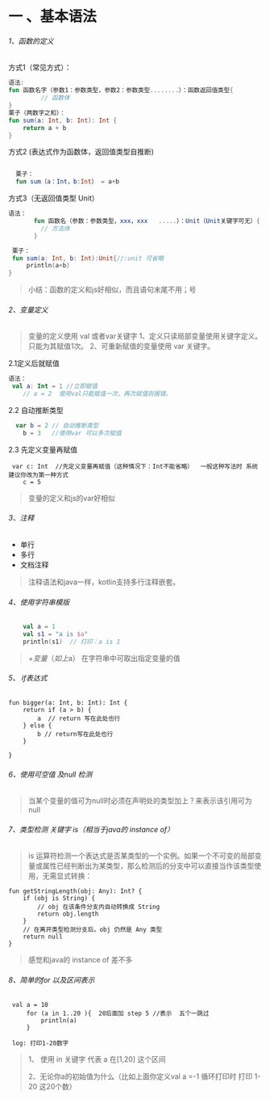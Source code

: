 # 一 、基本语法
###### 1、函数的定义
方式1（常见方式）：
```kotlin
语法:
fun 函数名字（参数1：参数类型，参数2：参数类型........）：函数返回值类型{
         // 函数体
}
栗子（两数字之和）：
fun sum(a: Int, b: Int): Int {
    return a + b
}
```

方式2 (表达式作为函数体，返回值类型自推断)
```kotlin

  栗子：
  fun sum（a：Int，b:Int） = a+b

```
方式3（无返回值类型 Unit）
```kotlin
语法：
       fun 函数名（参数：参数类型，xxx，xxx   .....）：Unit（Unit关键字可无）{
         // 方法体
       }

 栗子：
 fun sum(a: Int, b: Int):Unit{//:unit 可省略
     println(a+b)
}

```
> 小结：函数的定义和js好相似，而且语句末尾不用；号



###### 2、变量定义
>变量的定义使用 val 或者var关键字
1、定义只读局部变量使⽤关键字定义。只能为其赋值1次。
2、可重新赋值的变量使⽤ var 关键字。

2.1定义后就赋值
```kotlin
语法：
 val a: Int = 1 //立即赋值
    // a = 2  使用val只能赋值一次，再次赋值则报错。
```
2.2 自动推断类型
```kotlin
  var b = 2 // 自动推断类型
    b = 3   //使用var 可以多次赋值
```

2.3 先定义变量再赋值
```
 var c: Int  //先定义变量再赋值（这种情况下：Int不能省略）  一般这种写法时 系统建议你改为第一种方式
    c = 5

```
>变量的定义和js的var好相似

###### 3、注释
- 单行
- 多行
- 文档注释
>注释语法和java一样，kotlin支持多行注释嵌套。

###### 4、使⽤字符串模版
```kotlin
    val a = 1
    val s1 = "a is $a"
    println(s1)  // 打印：a is 1

```
>$+变量（如上$a） 在字符串中可取出指定变量的值

###### 5、 if表达式
```
fun bigger(a: Int, b: Int): Int {
    return if (a > b) {
        a  // return 写在此处也行
    } else {
        b // return写在此处也行
    }

}
```
###### 6、使用可空值 及null 检测

>当某个变量的值可为null时必须在声明处的类型加上？来表示该引用可为null


###### 7、类型检测 关键字 is（相当于java的 instance of）

>is 运算符检测⼀个表达式是否某类型的⼀个实例。如果⼀个不可变的局部变量或属性已经判断出为某类型，那么检测后的分⽀中可以直接当作该类型使⽤，⽆需显式转换：

```
fun getStringLength(obj: Any): Int? {
    if (obj is String) {
        // obj 在该条件分⽀内⾃动转换成 String
        return obj.length
    }
    // 在离开类型检测分⽀后，obj 仍然是 Any 类型
    return null
}
```
>感觉和java的 instance of 差不多

###### 8、简单的for 以及区间表示
```
 val a = 10
     for (a in 1..20 ){  20后面加 step 5 //表示  五个一跳过
         println(a)
     }

 log: 打印1-20数字

```
>1、 使用 in 关键字 代表 a 在[1,20] 这个区间 
>
>2、无论你a的初始值为什么（比如上面你定义val a =-1 循环打印时 打印 1-20 这20个数）


